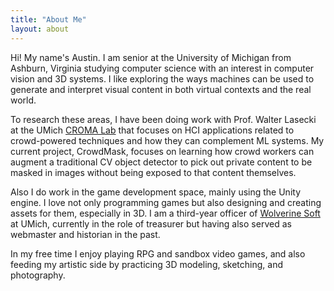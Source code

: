 ```yaml
---
title: "About Me"
layout: about
---
```


Hi! My name's Austin. I am senior at the University of Michigan from Ashburn, Virginia studying computer science with an interest in computer vision and 3D systems. I like exploring the ways machines can be used to generate and interpret visual content in both virtual contexts and the real world.

To research these areas, I have been doing work with Prof. Walter Lasecki at the UMich [CROMA Lab](http://cromalab.net) that focuses on HCI applications related to crowd-powered techniques and how they can complement ML systems. My current project, CrowdMask, focuses on learning how crowd workers can augment a traditional CV object detector to pick out private content to be masked in images without being exposed to that content themselves.

Also I do work in the game development space, mainly using the Unity engine. I love not only programming games but also designing and creating assets for them, especially in 3D. I am a third-year officer of [Wolverine Soft](http://wolverinesoft.org) at UMich, currently in the role of treasurer but having also served as webmaster and historian in the past.

In my free time I enjoy playing RPG and sandbox video games, and also feeding my artistic side by practicing 3D modeling, sketching, and photography.
